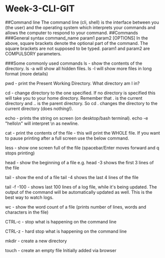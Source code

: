 # Week-3-CLI-GIT
##Command line
The command line (cli, shell) is the interface between you (the user) and the operating system which interprets your commands and allows the computer to respond to your command.
##Commands
###General syntax
command_name param1 param2 [OPTIONS] In the above, square brackets denote the optional part of the command. The square brackets are not supposed to be typed. param1 and param2 are COMPULSORY parameters.

###Some commonly used commands
ls - show the contents of the directory. ls -a will show all hidden files. ls -l will show more files in long format (more details)

pwd - print the Present Working Directory. What directory am I in?

cd - change directory to the one specified. If no directory is specified this will take you to your home directory. Remember that . is the current directory and .. is the parent directory. So cd . changes the directory to the current directory (does nothing!).

echo - prints the string on screen (on desktop/bash terminal). echo -e "hello\n" will interpret \n as newline.

cat - print the contents of the file - this will print the WHOLE file. If you want to pause printing after a full screen use the below command.

less - show one screen full of the file (spacebar/Enter moves forward and q stops printing)

head - show the beginning of a file e.g. head -3 shows the first 3 lines of the file

tail - show the end of a file tail -4 shows the last 4 lines of the file

tail -f -100 - shows last 100 lines of a log file, while it's being updated. The output of the command will be automatically updated as well. This is the best way to watch logs.

wc - show the word count of a file (prints number of lines, words and characters in the file)

CTRL-c - stop what is happening on the command line

CTRL-z - hard stop what is happening on the command line

mkdir - create a new directory

touch - create an empty file
Initially added via browser
